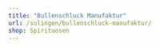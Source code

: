 ```yaml
---
title: "Bullenschluck Manufaktur"
url: /sulingen/bullenschluck-manufaktur/
shop: Spirituosen
---
```

